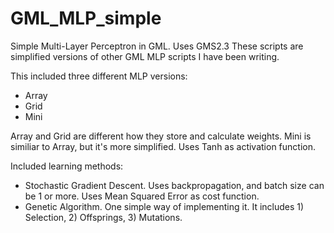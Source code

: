 # GML_MLP_simple
 Simple Multi-Layer Perceptron in GML. Uses GMS2.3
 These scripts are simplified versions of other GML MLP scripts I have been writing.  
 
 This included three different MLP versions:
  - Array
  - Grid
  - Mini

Array and Grid are different how they store and calculate weights. 
Mini is similiar to Array, but it's more simplified.
Uses Tanh as activation function. 

Included learning methods:
 - Stochastic Gradient Descent. Uses backpropagation, and batch size can be 1 or more. Uses Mean Squared Error as cost function.
 - Genetic Algorithm. One simple way of implementing it. It includes 1) Selection, 2) Offsprings, 3) Mutations.
